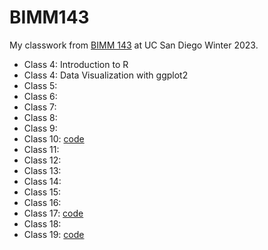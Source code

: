# BIMM143

My classwork from [BIMM 143](https://bioboot.github.io/bimm143_W23/) at UC San Diego Winter 2023.

- Class 4: Introduction to R
- Class 4: Data Visualization with ggplot2
- Class 5:
- Class 6: 
- Class 7: 
- Class 8:
- Class 9:
- Class 10: [code](https://github.com/schu-shoe/Bimm143_github/blob/main/Halloween%20Mini%20Project/Halloween%20mini%20project.qmd)
- Class 11: 
- Class 12:
- Class 13:
- Class 14:
- Class 15:
- Class 16:
- Class 17: [code](https://github.com/schu-shoe/Bimm143_github/blob/main/Class17/class17_miniproject.qmd)
- Class 18:
- Class 19: [code](https://github.com/schu-shoe/Bimm143_github/blob/main/Class19:Mini_Project/Class19-Investigating_Pertussis_Resurgence.qmd)
